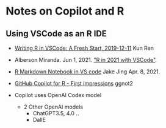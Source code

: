 Notes on Copilot and R
========================

Using VSCode as an R IDE
-------------------------
- [Writing R in VSCode: A Fresh Start, 2019-12-11](https://renkun.me/2019/12/11/writing-r-in-vscode-a-fresh-start/) Kun Ren
- Alberson Miranda. Jun 1, 2021. ["R in 2021 with VSCode"](https://datamares.netlify.app/en/post/r-vscode/). 
- [R Markdown Notebook in VS code](https://towardsdev.com/r-markdown-notebook-in-vs-code-3adb5a61417a) Jake Jing Apr. 8, 2021.

- [GitHub Copilot for R - First impressions](https://www.youtube.com/watch?v=NGM7Z1Dd9fE) ggnot2

- Copilot uses OpenAI Codex model
    - 2 Other OpenAI models
        - ChatGPT3.5, 4.0 ..
        - DallE



